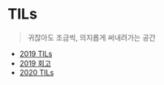 # TILs

> 귀찮아도 조금씩, 의지롭게 써내려가는 공간

- [2019 TILs](https://github.com/indante/TILs/tree/master/2019)
- [2019 회고](https://github.com/indante/TILs/blob/master/2019/retrospective.md)
- [2020 TILs](https://github.com/indante/TILs/tree/master/2020)
